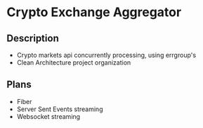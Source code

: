 # Crypto Exchange Aggregator

## Description

- Crypto markets api concurrently processing, using errgroup's
- Clean Architecture project organization

## Plans

- Fiber
- Server Sent Events streaming
- Websocket streaming
